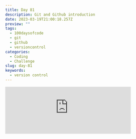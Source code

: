 ```yaml
---
title: Day 81
description: Git and Github introduction
date: 2023-03-19T21:00:18.257Z
preview: ""
tags:
  - 100daysofcode
  - git
  - github
  - versioncontrol
categories:
  - Coding
  - Challenge
slug: day-81
keywords:
  - version control
---
```

<iframe src="https://mastodontech.de/@larnius/110051957744908944/embed" class="mastodon-embed" style="max-width: 100%; border: 0" width="400" allowfullscreen="allowfullscreen"></iframe><script src="https://mastodontech.de/embed.js" async="async"></script>